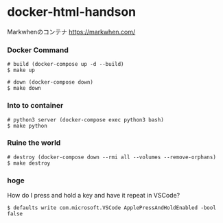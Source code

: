 # docker-html-handson
Markwhenのコンテナ https://markwhen.com/

### Docker Command
```
# build (docker-compose up -d --build)
$ make up

# down (docker-compose down)
$ make down
```

### Into to container
```
# python3 server (docker-compose exec python3 bash)
$ make python
```


### Ruine the world
```
# destroy (docker-compose down --rmi all --volumes --remove-orphans)
$ make destroy
```


### hoge
How do I press and hold a key and have it repeat in VSCode?
```
$ defaults write com.microsoft.VSCode ApplePressAndHoldEnabled -bool false

```